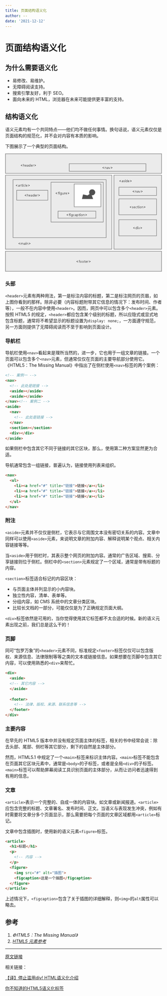 ```yaml
---
title: 页面结构语义化
author: --
date: '2021-12-12'
---
```


# 页面结构语义化

## 为什么需要语义化

- 易修改、易维护。
- 无障碍阅读支持。
- 搜索引擎友好，利于 SEO。
- 面向未来的 HTML，浏览器在未来可能提供更丰富的支持。

## 结构语义化

语义元素均有一个共同特点——他们均不做任何事情。换句话说，语义元素仅仅是页面结构的规范化，并不会对内容有本质的影响。

下图展示了一个典型的页面结构。

![典型的文档结构](./assets/page.png)

### 头部

`<header>`元素有两种用法，第一是标注内容的标题，第二是标注网页的页眉，如上图你看到的那样。除非必要（内容标题附带其它信息的情况下：发布时间、作者等），一般不在内容中使用`<header>`。因而，网页中可以包含多个`<header>`元素。按照 HTML5 的规定，`<header>`都应包含某个级别的标题，所以应隐式或显式地包含标题，通常将不希望显示的标题设置为`display: none;`，一方面遵守规范，另一方面则提供了无障碍阅读而不至于影响到页面设计。

### 导航栏

导航栏使用`<nav>`看起来是理所当然的，进一步，它也用于一组文章的链接。一个页面可以包含多个`<nav>`元素，但通常仅仅在页面的主要导航部分使用它。
《HTML5：The Missing Manual》中指出了在侧栏使用`<nav>`标签的两个案例：

```html
<!-- 案例一 -->
<nav>
  <!-- 此处是链接 -->
  <aside></aside>
  <aside></aside>
</nav><!-- 案例二 -->
<aside>
  <nav>
    <!-- 此处是链接 -->
  </nav>
  <section></section>
  <div></div>
</aside>
```

如果侧栏中包含其它不同于链接的其它区块，那么，使用第二种方案显然更为合适。

导航通常包含一组链接，普遍认为，链接使用列表来组织。

```html
<nav>
  <ul>
    <li><a href="#" title="链接">链接</a></li>
    <li><a href="#" title="链接">链接</a></li>
    <li><a href="#" title="链接">链接</a></li>
  </ul>
</nav>
```

### 附注

`<aside>`元素并不仅仅是侧栏，它表示与它周围文本没有密切关系的内容。文章中同样可以使用`<aside>`元素，来说明文章的附加内容、解释说明某个观点、相关内容链接等等。

当`<aside>`用于侧栏时，其表示整个网页的附加内容。通常的广告区域、搜索、分享链接则位于侧栏。侧栏中的`<section>`元素规定了一个区域，通常是带有标题的内容。

`<section>`标签适合标记的内容区块：

- 与页面主体并列显示的小内容块。
- 独立性内容，清单、表单等。
- 分组内容，如 CMS 系统中的文章分类区块。
- 比较长文档的一部分，可能仅仅是为了正确规定页面大纲。

`<div>`标签依然是可用的，当你觉得使用其它标签都不太合适的时候。新的语义元素出现之前，我们总是这么干的！

### 页脚

同可“包罗万象”的`<header>`元素不同，标准规定`<footer>`标签仅仅可以包含版权、来源信息、法律限制等等之类的文本或链接信息。如果想要在页脚中包含其它内容，可以使用熟悉的`<div>`来帮忙。

``` html
<div>
  <aside>
  <!-- 其它内容 -->
  </aside>
  
  <footer>
    <!-- 法律、版权、来源、联系信息等 -->
  </footer>
</div>
```

### 主要内容

在早先的 HTML5 版本中并没有规定页面主体的标签，相关的书中经常会说：除去头部、尾部、侧栏等其它部分，剩下的自然是主体部分。

然而，HTML5.1 中规定了一个`<main>`标签来标识主体内容。`<main>`标签不能包含在页面其它区块元素中，通常是`<body>`的子标签，或者是全局`<div>`的子标签。`<main>`标签可以帮助屏幕阅读工具识别页面的主体部分，从而让访问者迅速得到有用的信息。

### 文章

`<article>`表示一个完整的、自成一体的内容块。如文章或新闻报道。`<article>`应包含完整的标题、文章署名、发布时间、正文。当语义与表现发生冲突，例如有时需要将文章分多个页面显示，那么需要把每个页面的文章区域都用`<article>`标记。

文章中包含插图时，使用新的语义元素`<figure>`标签。

``` html
<article>
  <h1>标题</h1>
  <p>
    <!-- 内容 -->
  </p>
  <figure>
    <img src="#" alt="插图">
    <figcaption>这是一个插图</figcaption>
  </figure>
</article>
```

上述情况下，`<figcaption>`包含了关于插图的详细解释，则`<img>`的`alt`属性可以略去。

## 参考

1. *《HTML5：The Missing Manual》*
2. *[HTML5 元素参考](https://developer.mozilla.org/zh-CN/docs/Web/HTML/Element)*

---

[原文链接](https://rainylog.com/post/ife-note-1/)

相关链接：

[【译】停止滥用div! HTML语义化介绍](https://juejin.cn/post/6844903817968893960)

[你不知道的HTML5语义化标签](https://juejin.cn/post/6990572224637992996)